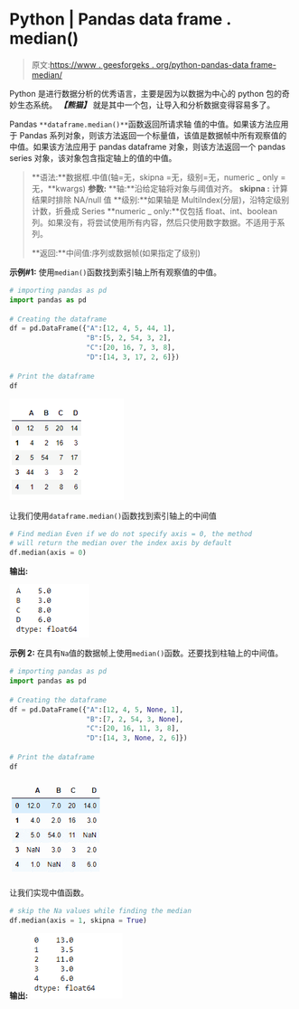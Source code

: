 # Python | Pandas data frame . median()

> 原文:[https://www . geesforgeks . org/python-pandas-data frame-median/](https://www.geeksforgeeks.org/python-pandas-dataframe-median/)

Python 是进行数据分析的优秀语言，主要是因为以数据为中心的 python 包的奇妙生态系统。 ***【熊猫】*** 就是其中一个包，让导入和分析数据变得容易多了。

Pandas `**dataframe.median()**`函数返回所请求轴
值的中值。如果该方法应用于 Pandas 系列对象，则该方法返回一个标量值，该值是数据帧中所有观察值的中值。如果该方法应用于 pandas dataframe 对象，则该方法返回一个 pandas series 对象，该对象包含指定轴上的值的中值。

> **语法:**数据框.中值(轴=无，skipna =无，级别=无，numeric _ only =无，**kwargs)
> **参数:**
> **轴:**沿给定轴将对象与阈值对齐。
> **skipna :** 计算结果时排除 NA/null 值
> **级别:**如果轴是 MultiIndex(分层)，沿特定级别计数，折叠成 Series
> **numeric _ only:**仅包括 float、int、boolean 列。如果没有，将尝试使用所有内容，然后只使用数字数据。不适用于系列。
> 
> **返回:**中间值:序列或数据帧(如果指定了级别)

**示例#1:** 使用`median()`函数找到索引轴上所有观察值的中值。

```py
# importing pandas as pd
import pandas as pd

# Creating the dataframe 
df = pd.DataFrame({"A":[12, 4, 5, 44, 1],
                   "B":[5, 2, 54, 3, 2],
                   "C":[20, 16, 7, 3, 8], 
                   "D":[14, 3, 17, 2, 6]})

# Print the dataframe
df
```

![](img/06fb933825fd3c59f9328866de87d49e.png)

让我们使用`dataframe.median()`函数找到索引轴上的中间值

```py
# Find median Even if we do not specify axis = 0, the method 
# will return the median over the index axis by default
df.median(axis = 0)
```

**输出:**

![](img/0c310a89a829d8abd489dc169673695a.png)

**示例 2:** 在具有`Na`值的数据帧上使用`median()`函数。还要找到柱轴上的中间值。

```py
# importing pandas as pd
import pandas as pd

# Creating the dataframe 
df = pd.DataFrame({"A":[12, 4, 5, None, 1],
                   "B":[7, 2, 54, 3, None], 
                   "C":[20, 16, 11, 3, 8], 
                   "D":[14, 3, None, 2, 6]})

# Print the dataframe
df
```

![](img/e093b7a9e106096a3cc650fe549a1cbe.png)

让我们实现中值函数。

```py
# skip the Na values while finding the median
df.median(axis = 1, skipna = True)
```

**输出:**
![](img/6bf433a880b9e086df6131b965e77aa6.png)